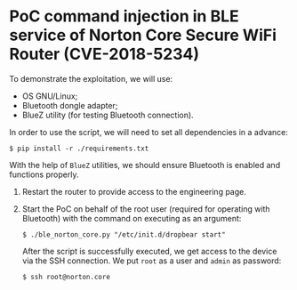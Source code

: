 # PoC command injection in BLE service of Norton Core Secure WiFi Router (CVE-2018-5234)

To demonstrate the exploitation, we will use:
- OS GNU/Linux;
- Bluetooth dongle adapter;
- BlueZ utility (for testing Bluetooth connection).

In order to use the script, we will need to set all dependencies in a advance:

```shell
$ pip install -r ./requirements.txt
```

With the help of `BlueZ` utilities, we should ensure Bluetooth is enabled and
functions properly.

1. Restart the router to provide access to the engineering page.
2. Start the PoC on behalf of the root user (required for operating with
   Bluetooth) with the command on executing as an argument:

    ```shell
    $ ./ble_norton_core.py "/etc/init.d/dropbear start"
    ```

    After the script is successfully executed, we get access to the device via
    the SSH connection. We put `root` as a user and `admin` as password:

    ```shell
    $ ssh root@norton.core
    ```
